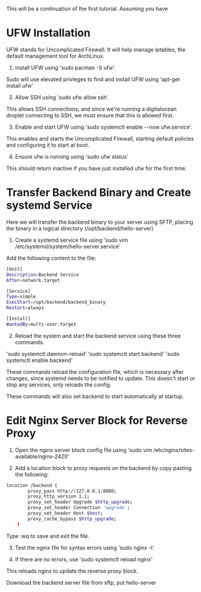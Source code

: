This will be a continuation of the first tutorial. Assuming you have 

# UFW Installation

UFW stands for Uncomplicated Firewall. It will help manage iptables, the default management tool for ArchLinux.

1) install UFW using 'sudo pacman -S ufw'. 

Sudo will use elevated privleges to find and install UFW using 'apt-get install ufw'

2) Allow SSH using 'sudo ufw allow ssh'.

This allows SSH connections, and since we're running a digitalocean droplet connecting to SSH, we must ensure that this is allowed first.

3) Enable and start UFW using 'sudo systemctl enable --now ufw.service'.

This enables and starts the Uncomplicated Firewall, starting default policies and configuring it to start at boot.

4) Ensure ufw is running using 'sudo ufw status'

This should return inactive if you have just installed ufw for the first time.

# Transfer Backend Binary and Create systemd Service

Here we will transfer the backend binary to your server using SFTP, placing the binary in a logical directory (/opt/backend/hello-server)

1) Create a systemd service file using 'sudo vim /etc/systemd/system/hello-server.service'

Add the following content to the file:

```Bash
[Unit]
Description=Backend Service
After=network.target

[Service]
Type=simple
ExecStart=/opt/backend/backend_binary
Restart=always

[Install]
WantedBy=multi-user.target
```

2) Reload the system and start the backend service using these three commands:

'sudo systemctl daemon-reload'
'sudo systemctl start backend'
'sudo systemctl enable backend'

These commands reload the configuration file, which is necessary after changes, since systemd needs to be notified to update. This doesn't start or stop any services, only reloads the config.

These commands will also set backend to start automatically at startup.

# Edit Nginx Server Block for Reverse Proxy

1) Open the nginx server block config file using 'sudo vim /etc/nginx/sites-available/nginx-2420'

2) Add a location block to proxy requests on the backend by copy pasting the following:

```Bash
location /backend {
        proxy_pass http://127.0.0.1:8080;
        proxy_http_version 1.1;
        proxy_set_header Upgrade $http_upgrade;
        proxy_set_header Connection 'upgrade';
        proxy_set_header Host $host;
        proxy_cache_bypass $http_upgrade;
    }
```

Type :wq to save and exit the file.

3) Test the nginx file for syntax errors using 'sudo nginx -t'

4) If there are no errors, use 'sudo systemctl reload nginx'

This reloads nginx to update the reverse proxy block.

Download the backend server file from  sftp, put hello-server
